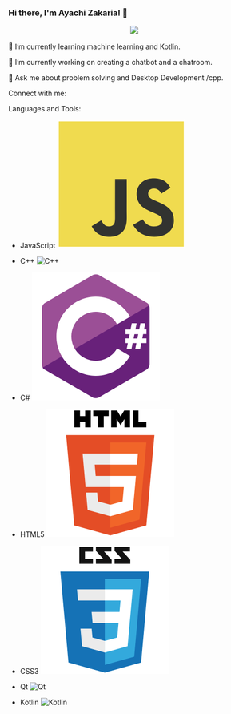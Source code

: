 ### Hi there, I'm Ayachi Zakaria! 👋

<div align="center">
  <img src="https://media.giphy.com/media/M9gbBd9nbDrOTu1Mqx/giphy.gif" width="100"/>
</div>

🌱 I’m currently learning machine learning and Kotlin.

🔭 I’m currently working on creating a chatbot and a chatroom.

💬 Ask me about problem solving and Desktop Development /cpp.

Connect with me:

Languages and Tools:

- JavaScript
  ![JavaScript](https://raw.githubusercontent.com/devicons/devicon/master/icons/javascript/javascript-original.svg)

- C++
  ![C++](https://upload.wikimedia.org/wikipedia/commons/thumb/1/18/ISO_C%2B%2B_Logo.svg/1822px-ISO_C%2B%2B_Logo.svg.png)

- C#
  ![C#](https://raw.githubusercontent.com/devicons/devicon/master/icons/csharp/csharp-original.svg)

- HTML5
  ![HTML5](https://raw.githubusercontent.com/devicons/devicon/master/icons/html5/html5-original-wordmark.svg)

- CSS3
  ![CSS3](https://raw.githubusercontent.com/devicons/devicon/master/icons/css3/css3-original-wordmark.svg)

- Qt
  ![Qt](https://upload.wikimedia.org/wikipedia/commons/thumb/0/0b/Qt_logo_2016.svg/1280px-Qt_logo_2016.svg.png)

- Kotlin
  ![Kotlin](https://www.google.com/search?q=kotlin+logo&tbm=isch&ved=2ahUKEwj28cnNrZOCAxWpkCcCHQJlD7oQ2-cCegQIABAA&oq=kotlin+logo&gs_lcp=CgNpbWcQAzIHCAAQigUQQzIHCAAQigUQQzIECAAQHjIECAAQHjIECAAQHjIECAAQHjIECAAQHjIECAAQHjIECAAQHjIECAAQHjoECCMQJzoFCAAQgARQ5wFY5Qtg8w1oAXAAeACAAcQBiAGcB5IBAzEuNpgBAKABAaoBC2d3cy13aXotaW1nwAEB&sclient=img&ei=dis6ZfbeJKmhnsEPgsq90As&bih=846&biw=1708&client=opera-gx&hs=kGL#imgrc=FNTAlMap6HX7nM)
